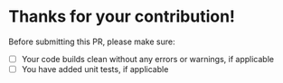 # Thanks for your contribution!

Before submitting this PR, please make sure:

- [ ] Your code builds clean without any errors or warnings, if applicable
- [ ] You have added unit tests, if applicable
